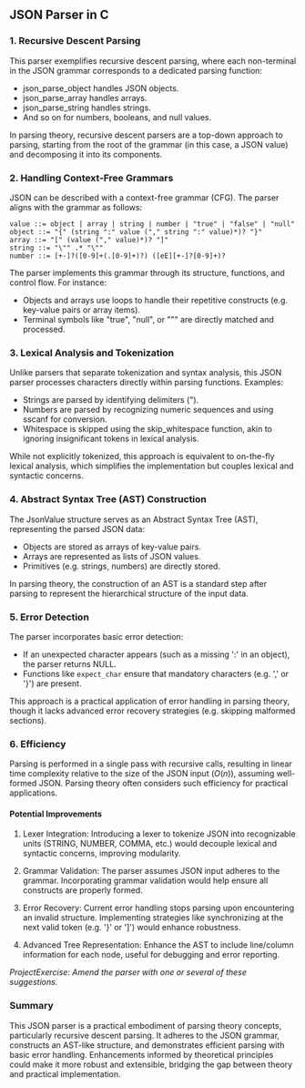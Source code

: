 
## JSON Parser in C

### 1. Recursive Descent Parsing

This parser exemplifies recursive descent parsing, where each non-terminal in the JSON
grammar corresponds to a dedicated parsing function:
- json_parse_object handles JSON objects.
- json_parse_array handles arrays.
- json_parse_string handles strings.
- And so on for numbers, booleans, and null values.

In parsing theory, recursive descent parsers are a top-down approach to parsing, starting
from the root of the grammar (in this case, a JSON value) and decomposing it into its components.


### 2. Handling Context-Free Grammars

JSON can be described with a context-free grammar (CFG). The parser aligns with the grammar as follows:

```ebnf
value ::= object | array | string | number | "true" | "false" | "null"
object ::= "{" (string ":" value ("," string ":" value)*)? "}"
array ::= "[" (value ("," value)*)? "]"
string ::= "\"" .* "\""
number ::= [+-]?([0-9]+(.[0-9]+)?) ([eE][+-]?[0-9]+)?
```

The parser implements this grammar through its structure, functions, and control flow. For instance:
- Objects and arrays use loops to handle their repetitive constructs (e.g. key-value pairs or array items).
- Terminal symbols like "true", "null", or "\"" are directly matched and processed.


### 3. Lexical Analysis and Tokenization

Unlike parsers that separate tokenization and syntax analysis, this JSON parser processes characters directly
within parsing functions. Examples:
- Strings are parsed by identifying delimiters (").
- Numbers are parsed by recognizing numeric sequences and using sscanf for conversion.
- Whitespace is skipped using the skip_whitespace function, akin to ignoring insignificant tokens in lexical analysis.

While not explicitly tokenized, this approach is equivalent to on-the-fly lexical analysis, which simplifies
the implementation but couples lexical and syntactic concerns.


### 4. Abstract Syntax Tree (AST) Construction

The JsonValue structure serves as an Abstract Syntax Tree (AST), representing the parsed JSON data:
- Objects are stored as arrays of key-value pairs.
- Arrays are represented as lists of JSON values.
- Primitives (e.g. strings, numbers) are directly stored.

In parsing theory, the construction of an AST is a standard step after parsing to represent the hierarchical
structure of the input data.


### 5. Error Detection

The parser incorporates basic error detection:
- If an unexpected character appears (such as a missing ':' in an object), the parser returns NULL.
- Functions like `expect_char` ensure that mandatory characters (e.g. ',' or '}') are present.

This approach is a practical application of error handling in parsing theory, though it lacks advanced error
recovery strategies (e.g. skipping malformed sections).


### 6. Efficiency

Parsing is performed in a single pass with recursive calls, resulting in linear time complexity relative
to the size of the JSON input ($O(n)$), assuming well-formed JSON. Parsing theory often considers such
efficiency for practical applications.

#### Potential Improvements

1. Lexer Integration:
   Introducing a lexer to tokenize JSON into recognizable units (STRING, NUMBER, COMMA, etc.)
   would decouple lexical and syntactic concerns, improving modularity.

2. Grammar Validation:
   The parser assumes JSON input adheres to the grammar. Incorporating grammar validation would
   help ensure all constructs are properly formed.

3. Error Recovery:
   Current error handling stops parsing upon encountering an invalid structure. Implementing
   strategies like synchronizing at the next valid token (e.g. '}' or ']') would enhance robustness.

4. Advanced Tree Representation:
   Enhance the AST to include line/column information for each node, useful for debugging
   and error reporting.

*ProjectExercise: Amend the parser with one or several of these suggestions.*


### Summary

This JSON parser is a practical embodiment of parsing theory concepts, particularly recursive descent parsing.
It adheres to the JSON grammar, constructs an AST-like structure, and demonstrates efficient parsing with basic
error handling. Enhancements informed by theoretical principles could make it more robust and extensible,
bridging the gap between theory and practical implementation.

